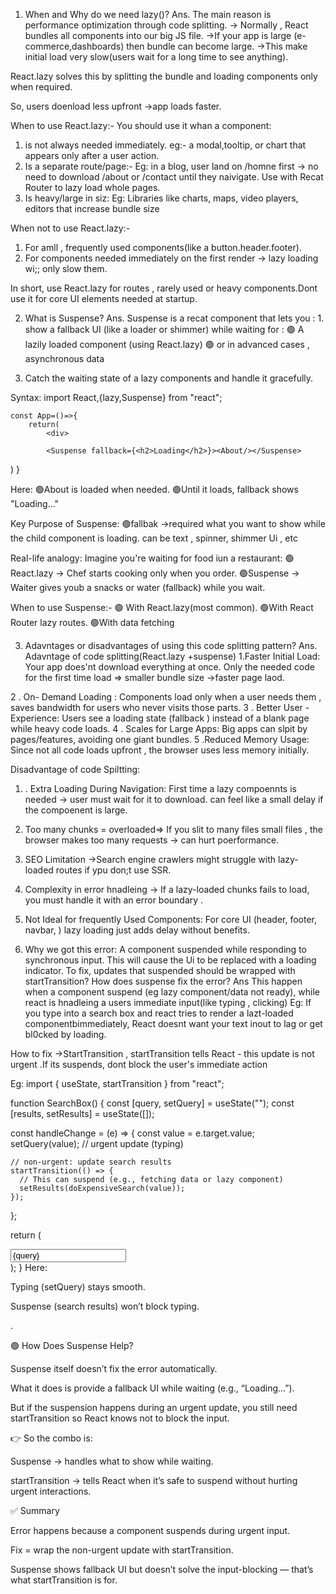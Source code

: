 1. When and Why do we need lazy()?
Ans. The main reason  is performance optimization through code splitting.
  -> Normally , React bundles all components into our big JS file.
  ->If your app is large (e-commerce,dashboards) then bundle can become large.
  ->This make initial load very slow(users wait for a long time to see anything).

  React.lazy solves this by splitting the bundle and loading components only when required.

  So, users doenload less upfront ->app loads faster.

  When to use React.lazy:- You should use it whan a component:
  1. is not always needed immediately. eg:- a modal,tooltip, or chart that appears only after a user action.
   2. Is a separate route/page:- Eg: in a blog, user land on /homne first -> no need to download /about or /contact until they naivigate.
     Use with Recat Router to lazy load whole pages.
  3. Is heavy/large in siz: Eg: Libraries like charts, maps, video players, editors that increase bundle size

   When not to use React.lazy:- 
   1. For amll , frequently used components(like a button.header.footer).
   2. For components needed immediately on the first render -> lazy loading wi;; only slow them.


   In short, use React.lazy for routes , rarely used or heavy components.Dont use it for core UI elements needed at startup.



 2.   What is Suspense?
 Ans.   Suspense is a recat component that lets you :   1. show a fallback UI (like a loader or shimmer) while waiting for :
   🟢 A lazily loaded component (using React.lazy)
   🟢 or in advanced cases , asynchronous data 

   2. Catch the waiting state of a lazy components and handle it gracefully.

   Syntax:
    import React,{lazy,Suspense} from "react";
      
    const App=()=>{
        return(
            <div>
            
            <Suspense fallback={<h2>Loading</h2>}><About/></Suspense>
</div>
        )
    }

 Here: 
 🟢About is loaded when needed.
 🟢Until it loads, fallback shows "Loading..."

 Key Purpose of Suspense:
 🟢fallbak ->required
   what you want to show while the child component is loading.
   can be text , spinner, shimmer Ui , etc

   Real-life analogy: Imagine you're waiting for food iun a restaurant:
   🟢React.lazy -> Chef starts cooking only when you order.
   🟢Suspense -> Waiter gives youb a snacks or water (fallback) while you wait.

   When to use Suspense:- 
   🟢 With React.lazy(most common).
   🟢With React Router lazy routes.
   🟢With data fetching 


3. Adavntages or disadvantages of using this code  splitting pattern?
Ans. Adavntage of code splitting(React.lazy +suspense)
1.Faster Initial Load: Your app does'nt download everything at once. Only the needed code for the first time load => smaller bundle size ->faster page laod.

2 . On- Demand Loading : Components load only when a user needs them , saves bandwidth for users who never visits those parts.
3 . Better User -Experience: Users see a loading state (fallback ) instead of a blank page while heavy code loads.
4 . Scales for Large Apps:
Big apps can slpit by pages/features, avoiding one giant bundles.
5  .Reduced Memory Usage: Since not all code loads upfront , the browser uses less memory initially.


Disadvantage of code Spiltting:
1. . Extra Loading During Navigation: First time a lazy compoennts is needed -> user must wait for it to download. can feel like a small delay if the compoenent is large.
2. Too many chunks = overloaded=> If you slit to many files small files , the browser makes too many requests -> can hurt poerformance.
3. SEO Limitation ->Search engine crawlers might struggle with lazy-loaded routes if ypu don;t use SSR.
4. Complexity in error hnadleing -> If a lazy-loaded chunks fails to load, you must handle it with an error boundary .
5. Not Ideal for frequently Used Components: For core UI (header, footer, navbar, ) lazy loading just adds delay without benefits.


4. Why we got this error: A component suspended while responding to synchronous input. This will cause the Ui to be replaced with a loading indicator. To fix, updates that suspended should be wrapped with startTransition? How does suspense fix the error?
Ans   This happen when a component suspend (eg lazy component/data not ready), while react is hnadleing a users immediate input(like typing , clicking)
 Eg: If you type into a search box and react tries to render a lazt-loaded componentbimmediately, React doesnt want your text inout to lag or get bl0cked by loading. 


 How to fix ->StartTransition , startTransition tells React - this update is not urgent .If its suspends, dont block the user's immediate action 

 Eg: 
import { useState, startTransition } from "react";

function SearchBox() {
  const [query, setQuery] = useState("");
  const [results, setResults] = useState([]);

  const handleChange = (e) => {
    const value = e.target.value;
    setQuery(value); // urgent update (typing)

    // non-urgent: update search results
    startTransition(() => {
      // This can suspend (e.g., fetching data or lazy component)
      setResults(doExpensiveSearch(value));
    });
  };

  return (
    <div>
      <input value={query} onChange={handleChange} />
      <ResultsList results={results} />
    </div>
  );
}
Here:

Typing (setQuery) stays smooth.

Suspense (search results) won’t block typing.

.

🟢 How Does Suspense Help?

Suspense itself doesn’t fix the error automatically.

What it does is provide a fallback UI while waiting (e.g., “Loading...”).

But if the suspension happens during an urgent update, you still need startTransition so React knows not to block the input.

👉 So the combo is:

Suspense → handles what to show while waiting.

startTransition → tells React when it’s safe to suspend without hurting urgent interactions.

✅ Summary

Error happens because a component suspends during urgent input.

Fix = wrap the non-urgent update with startTransition.

Suspense shows fallback UI but doesn’t solve the input-blocking — that’s what startTransition is for.

   
